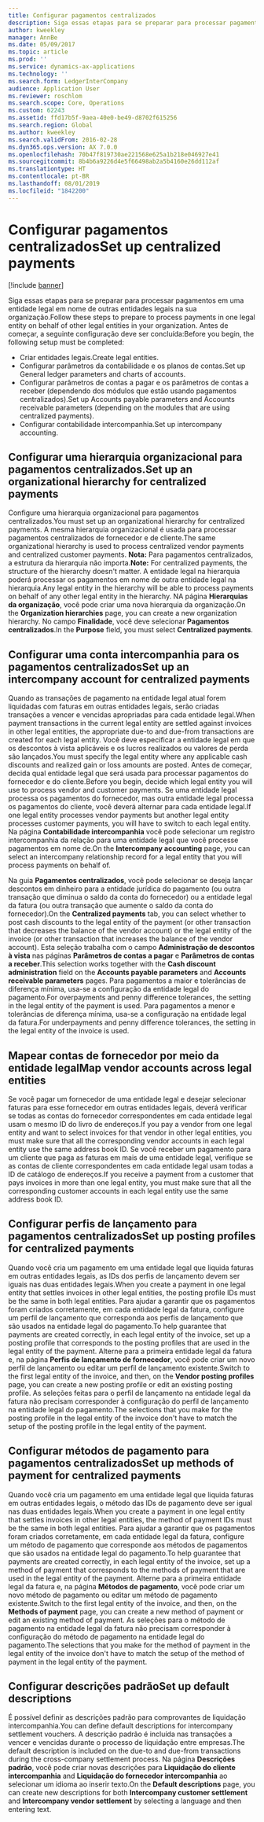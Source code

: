 ```yaml
---
title: Configurar pagamentos centralizados
description: Siga essas etapas para se preparar para processar pagamentos em uma entidade legal em nome de outras entidades legais na sua organização.
author: kweekley
manager: AnnBe
ms.date: 05/09/2017
ms.topic: article
ms.prod: ''
ms.service: dynamics-ax-applications
ms.technology: ''
ms.search.form: LedgerInterCompany
audience: Application User
ms.reviewer: roschlom
ms.search.scope: Core, Operations
ms.custom: 62243
ms.assetid: ffd17b5f-9aea-40e0-be49-d8702f615256
ms.search.region: Global
ms.author: kweekley
ms.search.validFrom: 2016-02-28
ms.dyn365.ops.version: AX 7.0.0
ms.openlocfilehash: 70b47f819730ae221568e625a1b218e046927e41
ms.sourcegitcommit: 8b4b6a9226d4e5f66498ab2a5b4160e26dd112af
ms.translationtype: HT
ms.contentlocale: pt-BR
ms.lasthandoff: 08/01/2019
ms.locfileid: "1842200"
---
```

# <a name="set-up-centralized-payments"></a><span data-ttu-id="f63fc-103">Configurar pagamentos centralizados</span><span class="sxs-lookup"><span data-stu-id="f63fc-103">Set up centralized payments</span></span>

[!include [banner](../includes/banner.md)]

<span data-ttu-id="f63fc-104">Siga essas etapas para se preparar para processar pagamentos em uma entidade legal em nome de outras entidades legais na sua organização.</span><span class="sxs-lookup"><span data-stu-id="f63fc-104">Follow these steps to prepare to process payments in one legal entity on behalf of other legal entities in your organization.</span></span> <span data-ttu-id="f63fc-105">Antes de começar, a seguinte configuração deve ser concluída:</span><span class="sxs-lookup"><span data-stu-id="f63fc-105">Before you begin, the following setup must be completed:</span></span>

-   <span data-ttu-id="f63fc-106">Criar entidades legais.</span><span class="sxs-lookup"><span data-stu-id="f63fc-106">Create legal entities.</span></span>
-   <span data-ttu-id="f63fc-107">Configurar parâmetros da contabilidade e os planos de contas.</span><span class="sxs-lookup"><span data-stu-id="f63fc-107">Set up General ledger parameters and charts of accounts.</span></span>
-   <span data-ttu-id="f63fc-108">Configurar parâmetros de contas a pagar e os parâmetros de contas a receber (dependendo dos módulos que estão usando pagamentos centralizados).</span><span class="sxs-lookup"><span data-stu-id="f63fc-108">Set up Accounts payable parameters and Accounts receivable parameters (depending on the modules that are using centralized payments).</span></span>
-   <span data-ttu-id="f63fc-109">Configurar contabilidade intercompanhia.</span><span class="sxs-lookup"><span data-stu-id="f63fc-109">Set up intercompany accounting.</span></span>

## <a name="set-up-an-organizational-hierarchy-for-centralized-payments"></a><span data-ttu-id="f63fc-110">Configurar uma hierarquia organizacional para pagamentos centralizados.</span><span class="sxs-lookup"><span data-stu-id="f63fc-110">Set up an organizational hierarchy for centralized payments</span></span>
<span data-ttu-id="f63fc-111">Configure uma hierarquia organizacional para pagamentos centralizados.</span><span class="sxs-lookup"><span data-stu-id="f63fc-111">You must set up an organizational hierarchy for centralized payments.</span></span> <span data-ttu-id="f63fc-112">A mesma hierarquia organizacional é usada para processar pagamentos centralizados de fornecedor e de cliente.</span><span class="sxs-lookup"><span data-stu-id="f63fc-112">The same organizational hierarchy is used to process centralized vendor payments and centralized customer payments.</span></span> <span data-ttu-id="f63fc-113">**Nota:** Para pagamentos centralizados, a estrutura da hierarquia não importa.</span><span class="sxs-lookup"><span data-stu-id="f63fc-113">**Note:** For centralized payments, the structure of the hierarchy doesn't matter.</span></span> <span data-ttu-id="f63fc-114">A entidade legal na hierarquia poderá processar os pagamentos em nome de outra entidade legal na hierarquia.</span><span class="sxs-lookup"><span data-stu-id="f63fc-114">Any legal entity in the hierarchy will be able to process payments on behalf of any other legal entity in the hierarchy.</span></span> <span data-ttu-id="f63fc-115">NA página **Hierarquias da organização**, você pode criar uma nova hierarquia da organização.</span><span class="sxs-lookup"><span data-stu-id="f63fc-115">On the **Organization hierarchies** page, you can create a new organization hierarchy.</span></span> <span data-ttu-id="f63fc-116">No campo **Finalidade**, você deve selecionar **Pagamentos centralizados**.</span><span class="sxs-lookup"><span data-stu-id="f63fc-116">In the **Purpose** field, you must select **Centralized payments**.</span></span> 

## <a name="set-up-an-intercompany-account-for-centralized-payments"></a><span data-ttu-id="f63fc-117">Configurar uma conta intercompanhia para os pagamentos centralizados</span><span class="sxs-lookup"><span data-stu-id="f63fc-117">Set up an intercompany account for centralized payments</span></span>
<span data-ttu-id="f63fc-118">Quando as transações de pagamento na entidade legal atual forem liquidadas com faturas em outras entidades legais, serão criadas transações a vencer e vencidas apropriadas para cada entidade legal.</span><span class="sxs-lookup"><span data-stu-id="f63fc-118">When payment transactions in the current legal entity are settled against invoices in other legal entities, the appropriate due-to and due-from transactions are created for each legal entity.</span></span> <span data-ttu-id="f63fc-119">Você deve especificar a entidade legal em que os descontos à vista aplicáveis e os lucros realizados ou valores de perda são lançados.</span><span class="sxs-lookup"><span data-stu-id="f63fc-119">You must specify the legal entity where any applicable cash discounts and realized gain or loss amounts are posted.</span></span> <span data-ttu-id="f63fc-120">Antes de começar, decida qual entidade legal que será usada para processar pagamentos do fornecedor e do cliente.</span><span class="sxs-lookup"><span data-stu-id="f63fc-120">Before you begin, decide which legal entity you will use to process vendor and customer payments.</span></span> <span data-ttu-id="f63fc-121">Se uma entidade legal processa os pagamentos do fornecedor, mas outra entidade legal processa os pagamentos do cliente, você deverá alternar para cada entidade legal.</span><span class="sxs-lookup"><span data-stu-id="f63fc-121">If one legal entity processes vendor payments but another legal entity processes customer payments, you will have to switch to each legal entity.</span></span> <span data-ttu-id="f63fc-122">Na página **Contabilidade intercompanhia** você pode selecionar um registro intercompanhia da relação para uma entidade legal que você processe pagamentos em nome de.</span><span class="sxs-lookup"><span data-stu-id="f63fc-122">On the **Intercompany accounting** page, you can select an intercompany relationship record for a legal entity that you will process payments on behalf of.</span></span> 

<span data-ttu-id="f63fc-123">Na guia **Pagamentos centralizados**, você pode selecionar se deseja lançar descontos em dinheiro para a entidade jurídica do pagamento (ou outra transação que diminua o saldo da conta do fornecedor) ou a entidade legal da fatura (ou outra transação que aumente o saldo da conta do fornecedor).</span><span class="sxs-lookup"><span data-stu-id="f63fc-123">On the **Centralized payments** tab, you can select whether to post cash discounts to the legal entity of the payment (or other transaction that decreases the balance of the vendor account) or the legal entity of the invoice (or other transaction that increases the balance of the vendor account).</span></span> <span data-ttu-id="f63fc-124">Esta seleção trabalha com o campo **Administração de descontos à vista** nas páginas **Parâmetros de contas a pagar** e **Parâmetros de contas a receber**.</span><span class="sxs-lookup"><span data-stu-id="f63fc-124">This selection works together with the **Cash discount administration** field on the **Accounts payable parameters** and **Accounts receivable parameters** pages.</span></span> <span data-ttu-id="f63fc-125">Para pagamentos a maior e tolerâncias de diferença mínima, usa-se a configuração da entidade legal do pagamento.</span><span class="sxs-lookup"><span data-stu-id="f63fc-125">For overpayments and penny difference tolerances, the setting in the legal entity of the payment is used.</span></span> <span data-ttu-id="f63fc-126">Para pagamentos a menor e tolerâncias de diferença mínima, usa-se a configuração na entidade legal da fatura.</span><span class="sxs-lookup"><span data-stu-id="f63fc-126">For underpayments and penny difference tolerances, the setting in the legal entity of the invoice is used.</span></span>

## <a name="map-vendor-accounts-across-legal-entities"></a><span data-ttu-id="f63fc-127">Mapear contas de fornecedor por meio da entidade legal</span><span class="sxs-lookup"><span data-stu-id="f63fc-127">Map vendor accounts across legal entities</span></span>
<span data-ttu-id="f63fc-128">Se você pagar um fornecedor de uma entidade legal e desejar selecionar faturas para esse fornecedor em outras entidades legais, deverá verificar se todas as contas do fornecedor correspondentes em cada entidade legal usam o mesmo ID do livro de endereços.</span><span class="sxs-lookup"><span data-stu-id="f63fc-128">If you pay a vendor from one legal entity and want to select invoices for that vendor in other legal entities, you must make sure that all the corresponding vendor accounts in each legal entity use the same address book ID.</span></span> <span data-ttu-id="f63fc-129">Se você receber um pagamento para um cliente que paga as faturas em mais de uma entidade legal, verifique se as contas de cliente correspondentes em cada entidade legal usam todas a ID de catálogo de endereços.</span><span class="sxs-lookup"><span data-stu-id="f63fc-129">If you receive a payment from a customer that pays invoices in more than one legal entity, you must make sure that all the corresponding customer accounts in each legal entity use the same address book ID.</span></span>

## <a name="set-up-posting-profiles-for-centralized-payments"></a><span data-ttu-id="f63fc-130">Configurar perfis de lançamento para pagamentos centralizados</span><span class="sxs-lookup"><span data-stu-id="f63fc-130">Set up posting profiles for centralized payments</span></span>
<span data-ttu-id="f63fc-131">Quando você cria um pagamento em uma entidade legal que liquida faturas em outras entidades legais, as IDs dos perfis de lançamento devem ser iguais nas duas entidades legais.</span><span class="sxs-lookup"><span data-stu-id="f63fc-131">When you create a payment in one legal entity that settles invoices in other legal entities, the posting profile IDs must be the same in both legal entities.</span></span> <span data-ttu-id="f63fc-132">Para ajudar a garantir que os pagamentos foram criados corretamente, em cada entidade legal da fatura, configure um perfil de lançamento que corresponda aos perfis de lançamento que são usados na entidade legal do pagamento.</span><span class="sxs-lookup"><span data-stu-id="f63fc-132">To help guarantee that payments are created correctly, in each legal entity of the invoice, set up a posting profile that corresponds to the posting profiles that are used in the legal entity of the payment.</span></span> <span data-ttu-id="f63fc-133">Alterne para a primeira entidade legal da fatura e, na página **Perfis de lançamento de fornecedor**, você pode criar um novo perfil de lançamento ou editar um perfil de lançamento existente.</span><span class="sxs-lookup"><span data-stu-id="f63fc-133">Switch to the first legal entity of the invoice, and then, on the **Vendor posting profiles** page, you can create a new posting profile or edit an existing posting profile.</span></span> <span data-ttu-id="f63fc-134">As seleções feitas para o perfil de lançamento na entidade legal da fatura não precisam corresponder à configuração do perfil de lançamento na entidade legal do pagamento.</span><span class="sxs-lookup"><span data-stu-id="f63fc-134">The selections that you make for the posting profile in the legal entity of the invoice don't have to match the setup of the posting profile in the legal entity of the payment.</span></span>

## <a name="set-up-methods-of-payment-for-centralized-payments"></a><span data-ttu-id="f63fc-135">Configurar métodos de pagamento para pagamentos centralizados</span><span class="sxs-lookup"><span data-stu-id="f63fc-135">Set up methods of payment for centralized payments</span></span>
<span data-ttu-id="f63fc-136">Quando você cria um pagamento em uma entidade legal que liquida faturas em outras entidades legais, o método das IDs de pagamento deve ser igual nas duas entidades legais.</span><span class="sxs-lookup"><span data-stu-id="f63fc-136">When you create a payment in one legal entity that settles invoices in other legal entities, the method of payment IDs must be the same in both legal entities.</span></span> <span data-ttu-id="f63fc-137">Para ajudar a garantir que os pagamentos foram criados corretamente, em cada entidade legal da fatura, configure um método de pagamento que corresponde aos métodos de pagamentos que são usados na entidade legal do pagamento.</span><span class="sxs-lookup"><span data-stu-id="f63fc-137">To help guarantee that payments are created correctly, in each legal entity of the invoice, set up a method of payment that corresponds to the methods of payment that are used in the legal entity of the payment.</span></span> <span data-ttu-id="f63fc-138">Alterne para a primeira entidade legal da fatura e, na página **Métodos de pagamento**, você pode criar um novo método de pagamento ou editar um método de pagamento existente.</span><span class="sxs-lookup"><span data-stu-id="f63fc-138">Switch to the first legal entity of the invoice, and then, on the **Methods of payment** page, you can create a new method of payment or edit an existing method of payment.</span></span> <span data-ttu-id="f63fc-139">As seleções para o método de pagamento na entidade legal da fatura não precisam corresponder à configuração do método de pagamento na entidade legal do pagamento.</span><span class="sxs-lookup"><span data-stu-id="f63fc-139">The selections that you make for the method of payment in the legal entity of the invoice don't have to match the setup of the method of payment in the legal entity of the payment.</span></span>

## <a name="set-up-default-descriptions"></a><span data-ttu-id="f63fc-140">Configurar descrições padrão</span><span class="sxs-lookup"><span data-stu-id="f63fc-140">Set up default descriptions</span></span>
<span data-ttu-id="f63fc-141">É possível definir as descrições padrão para comprovantes de liquidação intercompanhia.</span><span class="sxs-lookup"><span data-stu-id="f63fc-141">You can define default descriptions for intercompany settlement vouchers.</span></span> <span data-ttu-id="f63fc-142">A descrição padrão é incluída nas transações a vencer e vencidas durante o processo de liquidação entre empresas.</span><span class="sxs-lookup"><span data-stu-id="f63fc-142">The default description is included on the due-to and due-from transactions during the cross-company settlement process.</span></span> <span data-ttu-id="f63fc-143">Na página **Descrições padrão**, você pode criar novas descrições para **Liquidação do cliente intercompanhia** and **Liquidação do fornecedor intercompanhia** ao selecionar um idioma ao inserir texto.</span><span class="sxs-lookup"><span data-stu-id="f63fc-143">On the **Default descriptions** page, you can create new descriptions for both **Intercompany customer settlement** and **Intercompany vendor settlement** by selecting a language and then entering text.</span></span>



